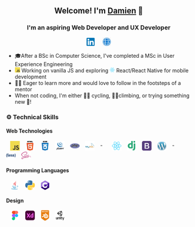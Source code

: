
## <div align="center">Welcome! I'm [Damien][website] 👋</div>
### <div align="center"> I'm an aspiring Web Developer and UX Developer</div>

[<div align="center"><img alt="linkedin | Damien Pilat" width="22px" src="https://raw.githubusercontent.com/damienPilat/damienPilat/main/images/linkedin.png">][linkedIn]
&emsp; [<img alt="damienpilat.github.io" width="22px" src="https://raw.githubusercontent.com/damienPilat/damienPilat/main/images/website.png"></div>][website]

- 🎓After a BSc in Computer Science, I've completed a MSc in User Experience Engineering
- <img alt="Tech | JavaScript" width="14px" src="https://raw.githubusercontent.com/damienPilat/damienPilat/main/icons/webTech/javascript.jpeg"> Working on vanilla JS and exploring <img alt="Tech | React" width="14px" src="https://raw.githubusercontent.com/damienPilat/damienPilat/main/icons/webTech/react.png"> React/React Native for mobile development 
- 👨‍🏫 Eager to learn more and would love to follow in the footsteps of a mentor
- When not coding, I'm either 🚴‍♂️ cycling, 🧗‍♂️climbing, or trying something new 🌟!

### ⚙️ Technical Skills
#### Web Technologies
&ensp; [<img align="center" alt="Tech | JavaScript" width="26px" src="https://raw.githubusercontent.com/damienPilat/damienPilat/main/icons/webTech/javascript.jpeg">][js]
&ensp; [<img align="center" alt="Tech | HTML5" width="26px" src="https://raw.githubusercontent.com/damienPilat/damienPilat/main/icons/webTech/html5.png">][html5]
&ensp; [<img align="center" alt="Tech | CSS3" width="26px" src="https://raw.githubusercontent.com/damienPilat/damienPilat/main/icons/webTech/css3.png">][css3]
&ensp; [<img align="center" alt="Tech | jQuery" width="26px" src="https://raw.githubusercontent.com/damienPilat/damienPilat/main/icons/webTech/jquery.png">][jquery]
&ensp; [<img align="center" alt="Tech | php" width="26px" src="https://raw.githubusercontent.com/damienPilat/damienPilat/main/icons/webTech/php.png">][php]
&ensp; [<img align="center" alt="Tech | mySQL" width="26px" src="https://raw.githubusercontent.com/damienPilat/damienPilat/main/icons/webTech/mysql.png">][mySql]
&ensp; - &ensp;
&ensp; [<img align="center" alt="Tech | React" width="26px" src="https://raw.githubusercontent.com/damienPilat/damienPilat/main/icons/webTech/react.png">][react]
&ensp; [<img align="center" alt="Tech | Django" width="26px" src="https://raw.githubusercontent.com/damienPilat/damienPilat/main/icons/webTech/django.png">][django]
&ensp; [<img align="center" alt="Tech | Bootstrap" width="26px" src="https://raw.githubusercontent.com/damienPilat/damienPilat/main/icons/webTech/bootstrap.png">][bootstrap]
&ensp; [<img align="center" alt="Tech | Wordpress" width="26px" src="https://raw.githubusercontent.com/damienPilat/damienPilat/main/icons/webTech/wordpress.png">][wordpress]
&ensp; - &ensp;
&ensp; [<img align="center" alt="Tech | LESS" width="26px" src="https://raw.githubusercontent.com/damienPilat/damienPilat/main/icons/webTech/less.png">][less]
&ensp; [<img align="center" alt="Tech | SASS" width="26px" src="https://raw.githubusercontent.com/damienPilat/damienPilat/main/icons/webTech/sass.png">][sass]

#### Programming Languages
&ensp; [<img align="center" alt="Tech | Java" width="26px" src="https://raw.githubusercontent.com/damienPilat/damienPilat/main/icons/prog/java.png">][java]
&ensp; [<img align="center" alt="Tech | Python" width="26px" src="https://raw.githubusercontent.com/damienPilat/damienPilat/main/icons/prog/python.png">][python]
&ensp; [<img align="center" alt="Tech | c#" width="26px" src="https://raw.githubusercontent.com/damienPilat/damienPilat/main/icons/prog/cSharp.png">][cSharp]

#### Design

&ensp; [<img align="center" alt="Design | Figma" width="26px" src="https://raw.githubusercontent.com/damienPilat/damienPilat/main/icons/design/figma.png">][figma]
&ensp; [<img align="center" alt="Design | AdobeXD" width="26px" src="https://raw.githubusercontent.com/damienPilat/damienPilat/main/icons/design/adobeXD.png">][adobeXD]
&ensp; [<img align="center" alt="Design | Blender" width="26px" src="https://raw.githubusercontent.com/damienPilat/damienPilat/main/icons/design/blender.png">][blender]
&ensp; [<img align="center" alt="Design | Unity" width="26px" src="https://raw.githubusercontent.com/damienPilat/damienPilat/main/icons/design/unity.png">][unity]

<!--
**damienPilat/damienPilat** is a ✨ _special_ ✨ repository because its `README.md` (this file) appears on your GitHub profile.

Here are some ideas to get you started:

- 🔭 I’m currently working on ...
- 🌱 I’m currently learning ...
- 👯 I’m looking to collaborate on ...
- 🤔 I’m looking for help with ...
- 💬 Ask me about ...
- 📫 How to reach me: ...
- 😄 Pronouns: ...
- ⚡ Fun fact: ...
- 🤝
-->

<!-- Social Links -->
[website]: https://damienpilat.github.io
[linkedIn]: https://www.linkedin.com/in/damien-pilat/
<!-- Web Technologies -->
[js]: https://www.javascript.com
[html5]: https://html.com/html5/
[css3]: https://www.w3.org/Style/CSS/Overview.en.html
[jquery]: https://jquery.com 
[php]: https://www.php.net
[mySql]: https://www.mysql.com
[react]: https://reactjs.org
[django]: https://www.djangoproject.com
[bootstrap]: https://getbootstrap.com
[wordpress]: https://wordpress.com
[less]: https://lesscss.org
[sass]: https://sass-lang.com
<!-- Programming Languages -->
[java]: https://www.java.com/en/
[python]: https://www.python.org
[cSharp]: https://docs.microsoft.com/en-us/dotnet/csharp/
<!-- Design -->
[figma]: https://www.figma.com
[adobeXD]: https://www.adobe.com/uk/products/xd.html
[blender]: https://www.blender.org
[unity]: https://unity.com
